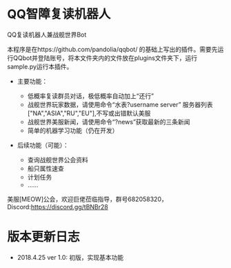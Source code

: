 # QQ智障复读机器人

QQ复读机器人兼战舰世界Bot

本程序是在https://github.com/pandolia/qqbot/ 的基础上写出的插件。需要先运行QQbot并登陆账号，将本文件夹内的文件放在plugins文件夹下，运行sample.py运行本插件。

- 主要功能：
  - 低概率复读群员对话，极低概率自动加上“还行”
  - 战舰世界玩家数据，请使用命令“水表?username server” 服务器列表["NA","ASIA","RU","EU"],不写或出错默认美服
  - 战舰世界美服新闻，请使用命令“?news”获取最新的三条新闻
  - 简单的机器学习功能（仍在开发）

- 后续功能（可能）：
  - 查询战舰世界公会资料
  - 船只属性速查
  - 计划任务
  - ……


美服[MEOW]公会，欢迎巨佬莅临指导，群号682058320，Discord:https://discord.gg/tBNBr28

# 版本更新日志
- 2018.4.25 ver 1.0: 初版，实现基本功能
